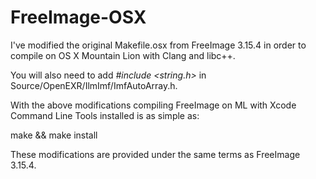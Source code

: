 FreeImage-OSX
=============

I've modified the original Makefile.osx from FreeImage 3.15.4 in order to compile on OS X Mountain Lion with Clang and libc++.

You will also need to add *#include <string.h>* in Source/OpenEXR/IlmImf/ImfAutoArray.h. 

With the above modifications compiling FreeImage on ML with Xcode Command Line Tools installed is as simple as:

make && make install

These modifications are provided under the same terms as FreeImage 3.15.4.
